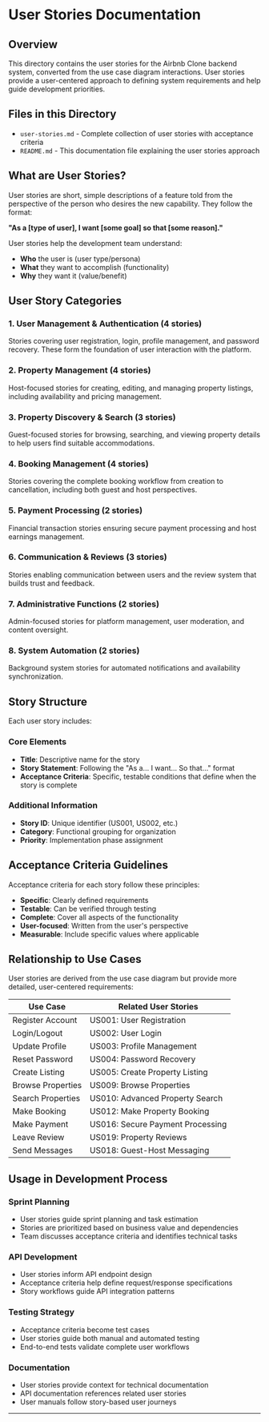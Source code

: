 # User Stories Documentation

## Overview
This directory contains the user stories for the Airbnb Clone backend system, converted from the use case diagram interactions. User stories provide a user-centered approach to defining system requirements and help guide development priorities.

## Files in this Directory
- `user-stories.md` - Complete collection of user stories with acceptance criteria
- `README.md` - This documentation file explaining the user stories approach

## What are User Stories?
User stories are short, simple descriptions of a feature told from the perspective of the person who desires the new capability. They follow the format:

**"As a [type of user], I want [some goal] so that [some reason]."**

User stories help the development team understand:
- **Who** the user is (user type/persona)
- **What** they want to accomplish (functionality)
- **Why** they want it (value/benefit)

## User Story Categories

### 1. User Management & Authentication (4 stories)
Stories covering user registration, login, profile management, and password recovery. These form the foundation of user interaction with the platform.

### 2. Property Management (4 stories)
Host-focused stories for creating, editing, and managing property listings, including availability and pricing management.

### 3. Property Discovery & Search (3 stories)
Guest-focused stories for browsing, searching, and viewing property details to help users find suitable accommodations.

### 4. Booking Management (4 stories)
Stories covering the complete booking workflow from creation to cancellation, including both guest and host perspectives.

### 5. Payment Processing (2 stories)
Financial transaction stories ensuring secure payment processing and host earnings management.

### 6. Communication & Reviews (3 stories)
Stories enabling communication between users and the review system that builds trust and feedback.

### 7. Administrative Functions (2 stories)
Admin-focused stories for platform management, user moderation, and content oversight.

### 8. System Automation (2 stories)
Background system stories for automated notifications and availability synchronization.

## Story Structure

Each user story includes:

### Core Elements
- **Title**: Descriptive name for the story
- **Story Statement**: Following the "As a... I want... So that..." format
- **Acceptance Criteria**: Specific, testable conditions that define when the story is complete

### Additional Information
- **Story ID**: Unique identifier (US001, US002, etc.)
- **Category**: Functional grouping for organization
- **Priority**: Implementation phase assignment

## Acceptance Criteria Guidelines

Acceptance criteria for each story follow these principles:
- **Specific**: Clearly defined requirements
- **Testable**: Can be verified through testing
- **Complete**: Cover all aspects of the functionality
- **User-focused**: Written from the user's perspective
- **Measurable**: Include specific values where applicable


## Relationship to Use Cases

User stories are derived from the use case diagram but provide more detailed, user-centered requirements:

| Use Case | Related User Stories |
|----------|---------------------|
| Register Account | US001: User Registration |
| Login/Logout | US002: User Login |
| Update Profile | US003: Profile Management |
| Reset Password | US004: Password Recovery |
| Create Listing | US005: Create Property Listing |
| Browse Properties | US009: Browse Properties |
| Search Properties | US010: Advanced Property Search |
| Make Booking | US012: Make Property Booking |
| Make Payment | US016: Secure Payment Processing |
| Leave Review | US019: Property Reviews |
| Send Messages | US018: Guest-Host Messaging |



## Usage in Development Process

### Sprint Planning
- User stories guide sprint planning and task estimation
- Stories are prioritized based on business value and dependencies
- Team discusses acceptance criteria and identifies technical tasks

### API Development
- User stories inform API endpoint design
- Acceptance criteria help define request/response specifications
- Story workflows guide API integration patterns

### Testing Strategy
- Acceptance criteria become test cases
- User stories guide both manual and automated testing
- End-to-end tests validate complete user workflows

### Documentation
- User stories provide context for technical documentation
- API documentation references related user stories
- User manuals follow story-based user journeys


---
